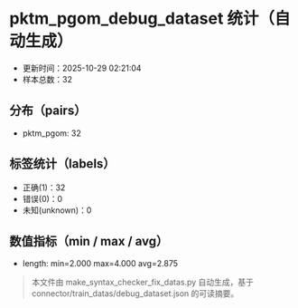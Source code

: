 # pktm_pgom_debug_dataset 统计（自动生成）

- 更新时间：2025-10-29 02:21:04
- 样本总数：32

## 分布（pairs）
- pktm_pgom: 32

## 标签统计（labels）
- 正确(1)：32
- 错误(0)：0
- 未知(unknown)：0

## 数值指标（min / max / avg）
- length: min=2.000 max=4.000 avg=2.875

> 本文件由 make_syntax_checker_fix_datas.py 自动生成，基于 connector/train_datas/debug_dataset.json 的可读摘要。